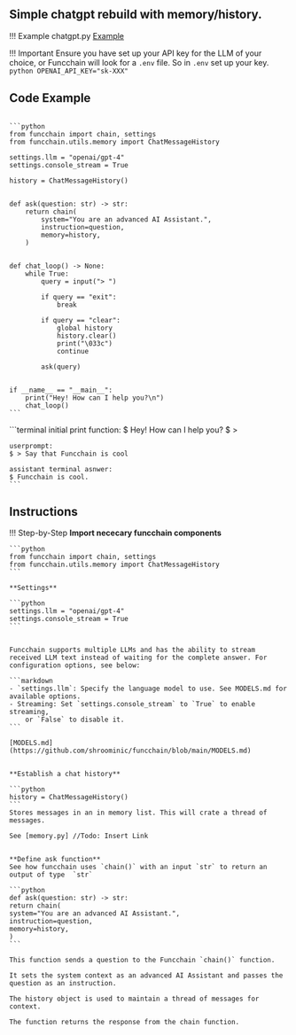 ## Simple chatgpt rebuild with memory/history.
!!! Example
    chatgpt.py [Example](https://github.com/shroominic/funcchain/blob/main/examples/chatgpt.py)

!!! Important
    Ensure you have set up your API key for the LLM of your choice, or Funcchain will look for a `.env` file. So in `.env` set up your key.
    ```python
    OPENAI_API_KEY="sk-XXX"
    ```
    
    
## Code Example
<pre><code id="codeblock">
```python
from funcchain import chain, settings
from funcchain.utils.memory import ChatMessageHistory

settings.llm = "openai/gpt-4"
settings.console_stream = True

history = ChatMessageHistory()


def ask(question: str) -> str:
    return chain(
        system="You are an advanced AI Assistant.",
        instruction=question,
        memory=history,
    )


def chat_loop() -> None:
    while True:
        query = input("> ")

        if query == "exit":
            break

        if query == "clear":
            global history
            history.clear()
            print("\033c")
            continue

        ask(query)


if __name__ == "__main__":
    print("Hey! How can I help you?\n")
    chat_loop()
```
</code></pre>



<div class="termy">
    ```terminal
    initial print function:
    $ Hey! How can I help you?
    $ > 

    userprompt:
    $ > Say that Funcchain is cool

    assistant terminal asnwer:
    $ Funcchain is cool.
    ```
</div> 

## Instructions

!!! Step-by-Step
    **Import nececary funcchain components**

    ```python
    from funcchain import chain, settings
    from funcchain.utils.memory import ChatMessageHistory
    ```
    
    **Settings**

    ```python
    settings.llm = "openai/gpt-4"
    settings.console_stream = True
    ```


    Funcchain supports multiple LLMs and has the ability to stream received LLM text instead of waiting for the complete answer. For configuration options, see below:

    ```markdown
    - `settings.llm`: Specify the language model to use. See MODELS.md for available options.
    - Streaming: Set `settings.console_stream` to `True` to enable streaming,
        or `False` to disable it.
    ```

    [MODELS.md](https://github.com/shroominic/funcchain/blob/main/MODELS.md)


    **Establish a chat history**

    ```python
    history = ChatMessageHistory()
    ```
    Stores messages in an in memory list. This will crate a thread of messages.

    See [memory.py] //Todo: Insert Link

    
    **Define ask function**
    See how funcchain uses `chain()` with an input `str` to return an output of type  `str`

    ```python
    def ask(question: str) -> str:
    return chain(
    system="You are an advanced AI Assistant.",
    instruction=question,
    memory=history,
    )
    ```

    This function sends a question to the Funcchain `chain()` function.

    It sets the system context as an advanced AI Assistant and passes the question as an instruction.

    The history object is used to maintain a thread of messages for context.

    The function returns the response from the chain function.
